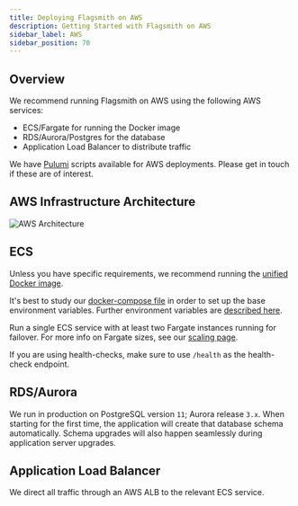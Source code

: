 ```yaml
---
title: Deploying Flagsmith on AWS
description: Getting Started with Flagsmith on AWS
sidebar_label: AWS
sidebar_position: 70
---
```


## Overview

We recommend running Flagsmith on AWS using the following AWS services:

- ECS/Fargate for running the Docker image
- RDS/Aurora/Postgres for the database
- Application Load Balancer to distribute traffic

We have [Pulumi](https://www.pulumi.com/) scripts available for AWS deployments. Please get in touch if these are of
interest.

## AWS Infrastructure Architecture

![AWS Architecture](/img/ecs-overview.svg)

## ECS

Unless you have specific requirements, we recommend running the
[unified Docker image](https://hub.docker.com/repository/docker/flagsmith/flagsmith).

It's best to study our [docker-compose file](https://github.com/Flagsmith/flagsmith/blob/main/docker-compose.yml) in
order to set up the base environment variables. Further environment variables are
[described here](locally-api.md#environment-variables).

Run a single ECS service with at least two Fargate instances running for failover. For more info on Fargate sizes, see
our [scaling page](/deployment/configuration/sizing-and-scaling).

If you are using health-checks, make sure to use `/health` as the health-check endpoint.

## RDS/Aurora

We run in production on PostgreSQL version `11`; Aurora release `3.x`. When starting for the first time, the application
will create that database schema automatically. Schema upgrades will also happen seamlessly during application server
upgrades.

## Application Load Balancer

We direct all traffic through an AWS ALB to the relevant ECS service.
